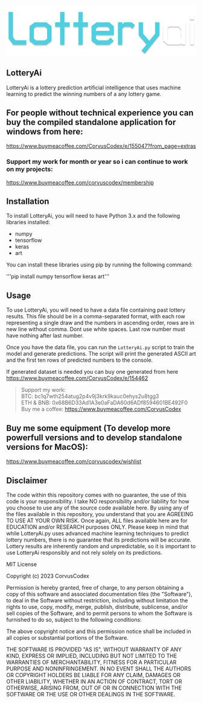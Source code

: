 <p align="center">
  <img src="https://github.com/CorvusCodex/LotteryAi/blob/main/LotteryAi.png?raw=true">
</p>

## LotteryAi

LotteryAi is a lottery prediction artificial intelligence that uses machine learning to predict the winning numbers of a any lottery game.

## For people without technical experience you can buy the compiled standalone application for windows from here:
https://www.buymeacoffee.com/CorvusCodex/e/155047?from_page=extras


### Support my work for month or year so i can continue to work on my projects:
https://www.buymeacoffee.com/corvuscodex/membership

## Installation

To install LotteryAi, you will need to have Python 3.x and the following libraries installed:
- numpy
- tensorflow
- keras
- art

You can install these libraries using pip by running the following command:

'''pip install numpy tensorflow keras art'''

## Usage

To use LotteryAi, you will need to have a data file containing past lottery results. This file should be in a comma-separated format, with each row representing a single draw and the numbers in ascending order, rows are in new line without comma. Dont use white spaces. Last row number must have nothing after last number.

Once you have the data file, you can run the `LotteryAi.py` script to train the model and generate predictions. The script will print the generated ASCII art and the first ten rows of predicted numbers to the console.

If generated dataset is needed you can buy one generated from here
https://www.buymeacoffee.com/CorvusCodex/e/154462

>Support my work:<br>
>BTC: bc1q7wth254atug2p4v9j3krk9kauc0ehys2u8tgg3<br>
>ETH & BNB: 0x68B6D33Ad1A3e0aFaDA60d6ADf8594601BE492F0<br>
>Buy me a coffee: https://www.buymeacoffee.com/CorvusCodex

## Buy me some equipment (To develop more powerfull versions and to develop standalone versions for MacOS):
https://www.buymeacoffee.com/corvuscodex/wishlist

## Disclaimer

The code within this repository comes with no guarantee, the use of this code is your responsibility. I take NO responsibility and/or liability for how you choose to use any of the source code available here. By using any of the files available in this repository, you understand that you are AGREEING TO USE AT YOUR OWN RISK. Once again, ALL files available here are for EDUCATION and/or RESEARCH purposes ONLY.
Please keep in mind that while LotteryAi.py uses advanced machine learning techniques to predict lottery numbers, there is no guarantee that its predictions will be accurate. Lottery results are inherently random and unpredictable, so it is important to use LotteryAi responsibly and not rely solely on its predictions.


MIT License

Copyright (c) 2023 CorvusCodex

Permission is hereby granted, free of charge, to any person obtaining a copy
of this software and associated documentation files (the "Software"), to deal
in the Software without restriction, including without limitation the rights
to use, copy, modify, merge, publish, distribute, sublicense, and/or sell
copies of the Software, and to permit persons to whom the Software is
furnished to do so, subject to the following conditions:

The above copyright notice and this permission notice shall be included in all
copies or substantial portions of the Software.

THE SOFTWARE IS PROVIDED "AS IS", WITHOUT WARRANTY OF ANY KIND, EXPRESS OR
IMPLIED, INCLUDING BUT NOT LIMITED TO THE WARRANTIES OF MERCHANTABILITY,
FITNESS FOR A PARTICULAR PURPOSE AND NONINFRINGEMENT. IN NO EVENT SHALL THE
AUTHORS OR COPYRIGHT HOLDERS BE LIABLE FOR ANY CLAIM, DAMAGES OR OTHER
LIABILITY, WHETHER IN AN ACTION OF CONTRACT, TORT OR OTHERWISE, ARISING FROM,
OUT OF OR IN CONNECTION WITH THE SOFTWARE OR THE USE OR OTHER DEALINGS IN THE
SOFTWARE.

